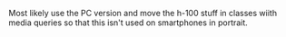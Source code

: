 Most likely use the PC version and move
the h-100 stuff in classes wiith media queries
so that this isn't used on smartphones in portrait.
